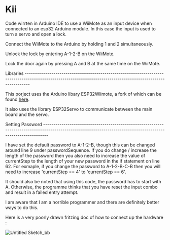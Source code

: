 # Kii
Code wirrten in Arduino IDE to use a WiiMote as an input device when connected to an esp32 Arduino module. In this case the input is used to turn a servo and open a lock. 

Connect the WiiMote to the Arduino by holding 1 and 2 simultaneously.

Unlock the lock by entering A-1-2-B on the WiiMote.

Lock the door again by pressing A and B at the same time on the WiiMote.

Libraries --------------------------------------------------------------------------------------------------------------------------------------------------------------

This porject uses the Arduino libary ESP32Wiimote, a fork of which can be found [here](https://github.com/hrgraf/ESP32Wiimote). 

It also uses the library ESP32Servo to communicate between the main board and the servo. 

Setting Password --------------------------------------------------------------------------------------------------------------------------------------------------------------

I have set the default password to A-1-2-B, though this can be changed around line 9 under passwordSequence. If you do change / increase the length of the password then you also need to increase the value of currentStep to the length of your new password in the if statement on line 62. For exmaple, if you change the password to A-1-2-B-C-B then you will need to increase 'currentStep == 4' to 'currentStep == 6'.

It should also be noted that using this code, the password has to start with A. Otherwise, the programme thinks that you have reset the input combo and result in a failed entry attempt. 

I am aware that I am a horrible programmer and there are definitely better ways to do this. 

Here is a very poorly drawn fritzing doc of how to connect up the hardware : 

![Untitled Sketch_bb](https://github.com/user-attachments/assets/751bbf9b-f8a4-428e-b5af-e2690df7944a)






